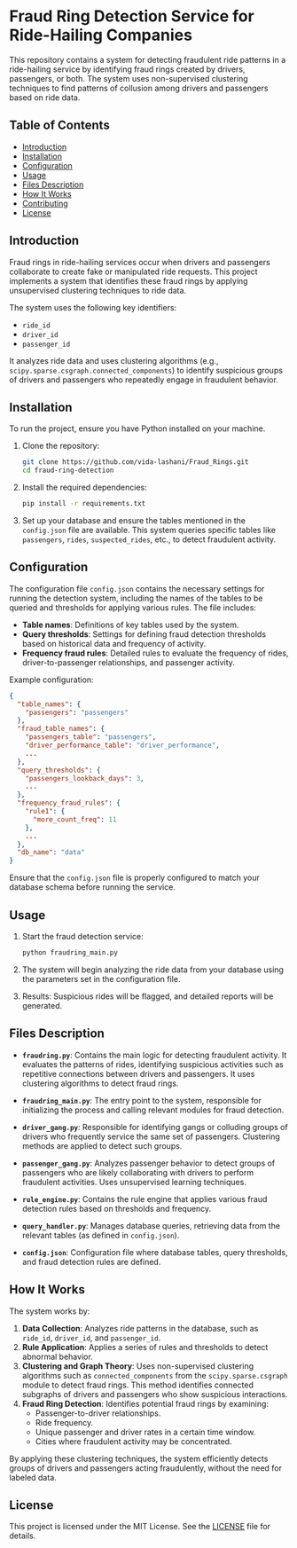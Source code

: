 # Fraud Ring Detection Service for Ride-Hailing Companies

This repository contains a system for detecting fraudulent ride patterns in a ride-hailing service by identifying fraud rings created by drivers, passengers, or both. The system uses non-supervised clustering techniques to find patterns of collusion among drivers and passengers based on ride data.

## Table of Contents
- [Introduction](#introduction)
- [Installation](#installation)
- [Configuration](#configuration)
- [Usage](#usage)
- [Files Description](#files-description)
- [How It Works](#how-it-works)
- [Contributing](#contributing)
- [License](#license)

## Introduction

Fraud rings in ride-hailing services occur when drivers and passengers collaborate to create fake or manipulated ride requests. This project implements a system that identifies these fraud rings by applying unsupervised clustering techniques to ride data.

The system uses the following key identifiers:
- `ride_id`
- `driver_id`
- `passenger_id`

It analyzes ride data and uses clustering algorithms (e.g., `scipy.sparse.csgraph.connected_components`) to identify suspicious groups of drivers and passengers who repeatedly engage in fraudulent behavior.

## Installation

To run the project, ensure you have Python installed on your machine.

1. Clone the repository:
   ```bash
   git clone https://github.com/vida-lashani/Fraud_Rings.git
   cd fraud-ring-detection
   ```

2. Install the required dependencies:
   ```bash
   pip install -r requirements.txt
   ```

3. Set up your database and ensure the tables mentioned in the `config.json` file are available. This system queries specific tables like `passengers`, `rides`, `suspected_rides`, etc., to detect fraudulent activity.

## Configuration

The configuration file `config.json` contains the necessary settings for running the detection system, including the names of the tables to be queried and thresholds for applying various rules. The file includes:

- **Table names**: Definitions of key tables used by the system.
- **Query thresholds**: Settings for defining fraud detection thresholds based on historical data and frequency of activity.
- **Frequency fraud rules**: Detailed rules to evaluate the frequency of rides, driver-to-passenger relationships, and passenger activity.

Example configuration:
```json
{
  "table_names": {
    "passengers": "passengers"
  },
  "fraud_table_names": {
    "passengers_table": "passengers",
    "driver_performance_table": "driver_performance",
    ...
  },
  "query_thresholds": {
    "passengers_lookback_days": 3,
    ...
  },
  "frequency_fraud_rules": {
    "rule1": {
      "more_count_freq": 11
    },
    ...
  },
  "db_name": "data"
}
```

Ensure that the `config.json` file is properly configured to match your database schema before running the service.

## Usage

1. Start the fraud detection service:
   ```bash
   python fraudring_main.py
   ```

2. The system will begin analyzing the ride data from your database using the parameters set in the configuration file.

3. Results: Suspicious rides will be flagged, and detailed reports will be generated.

## Files Description

- **`fraudring.py`**: Contains the main logic for detecting fraudulent activity. It evaluates the patterns of rides, identifying suspicious activities such as repetitive connections between drivers and passengers. It uses clustering algorithms to detect fraud rings.

- **`fraudring_main.py`**: The entry point to the system, responsible for initializing the process and calling relevant modules for fraud detection.

- **`driver_gang.py`**: Responsible for identifying gangs or colluding groups of drivers who frequently service the same set of passengers. Clustering methods are applied to detect such groups.

- **`passenger_gang.py`**: Analyzes passenger behavior to detect groups of passengers who are likely collaborating with drivers to perform fraudulent activities. Uses unsupervised learning techniques.

- **`rule_engine.py`**: Contains the rule engine that applies various fraud detection rules based on thresholds and frequency.

- **`query_handler.py`**: Manages database queries, retrieving data from the relevant tables (as defined in `config.json`).

- **`config.json`**: Configuration file where database tables, query thresholds, and fraud detection rules are defined.

## How It Works

The system works by:
1. **Data Collection**: Analyzes ride patterns in the database, such as `ride_id`, `driver_id`, and `passenger_id`.
2. **Rule Application**: Applies a series of rules and thresholds to detect abnormal behavior.
3. **Clustering and Graph Theory**: Uses non-supervised clustering algorithms such as `connected_components` from the `scipy.sparse.csgraph` module to detect fraud rings. This method identifies connected subgraphs of drivers and passengers who show suspicious interactions.
4. **Fraud Ring Detection**: Identifies potential fraud rings by examining:
   - Passenger-to-driver relationships.
   - Ride frequency.
   - Unique passenger and driver rates in a certain time window.
   - Cities where fraudulent activity may be concentrated.

By applying these clustering techniques, the system efficiently detects groups of drivers and passengers acting fraudulently, without the need for labeled data.

## License

This project is licensed under the MIT License. See the [LICENSE](LICENSE) file for details.
